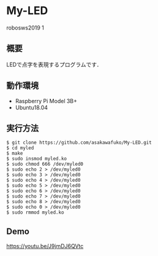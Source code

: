 # My-LED
robosws2019 1

## 概要
LEDで点字を表現するプログラムです．

## 動作環境

* Raspberry Pi Model 3B+
* Ubuntu18.04

## 実行方法
```
$ git clone https://github.com/asakawafuko/My-LED.git
$ cd myled
$ make
$ sudo insmod myled.ko
$ sudo chmod 666 /dev/myled0
$ sudo echo 2 > /dev/myled0
$ sudo echo 3 > /dev/myled0
$ sudo echo 4 > /dev/myled0
$ sudo echo 5 > /dev/myled0
$ sudo echo 6 > /dev/myled0
$ sudo echo 7 > /dev/myled0
$ sudo echo 8 > /dev/myled0
$ sudo echo 0 > /dev/myled0
$ sudo rmmod myled.ko
```
## Demo
https://youtu.be/J9jmDJ6QVtc
